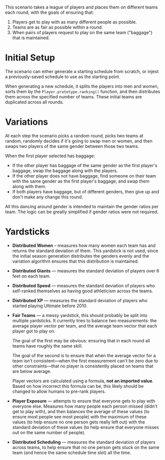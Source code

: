 This scenario takes a league of players and places them on different teams each round,
with the goals of ensuring that:

1. Players get to play with as many different people as possible.
2. Teams are as fair as possible within a round.
3. When pairs of players request to play on the same team ("baggage") that is maintained.


# Initial Setup
The scenario can either generate a starting schedule from scratch,
or injest a previously-saved schedule to use as the starting point.

When generating a new schedule, it splits the players into men and women,
sorts them by the `Player.prototype.ranking()` function, and then distributes
them across the specified number of teams. These initial teams are duplicated
across all rounds.


# Variations
At each step the scenario picks a random round, picks two teams at random,
randomly decides if it's going to swap men or women, and then swaps two players
of the same gender between those two teams.

When the first player selected has baggage:

* If the other player has baggage of the same gender as the first player's baggage,
  swap the baggage along with the players.
* If the other player does not have baggage, find someone on their team with the same
  gender as the first player's baggage, and swap them along with them.
* If both players have baggage, but of different genders, then give up and don't
  make any change this round.

All this dancing around gender is intended to maintain the gender ratios per team.
The logic can be greatly simplified if gender ratios were not required.


# Yardsticks

* **Distributed Women** – measures how many women each team has and returns the
  standard deviation of them. This yardstick is not used, since the initial season
  generation distributes the genders evenly and the variation algorithm ensures
  that this distribution is maintained.

* **Distributed Giants** — measures the standard deviation of players over 6 feet
  on each team.

* **Distributed Speed** — measures the standard deviation of players who self-ranked
  themselves as having good athleticism across the teams.

* **Distributed XP** — measures the standard deviation of players who started playing
  Ultimate before 2010.

* **Fair Teams** — a messy yardstick, this should probably be split into multiple
  yardsticks. It currently tries to balance two measurements: the average player vector
  per team, and the average team vector that each player got to play on.

  The goal of the first may be obvious: ensuring that in each round all teams have
  roughly the same skill.

  The goal of the second is to ensure that when the average vector for a team isn't
  consistent—when the first measurement can't be zero due to other constraints—that
  no player is consistently placed on teams that are below average.

  Player vectors are calculated using a formula, **not an imported value**. Based on
  how incorrect this formula can be, this likely should be changed to allow humans
  to pre-rank players.

* **Player Exposure** — attempts to ensure that everyone gets to play with everyone else.
  Measures how many people each person missed (didn't get to play with), and then balances
  the average of these values (to ensure most people see most people) with the maximium of
  these values (to help ensure no one person gets really left out) with the standard deviation
  of these values (to help ensure that everyone misses out on the same number of people).

* **Distributed Scheduling** — measures the standard deviation of players across teams,
  to help ensure that no one person gets stuck on the same team (and hence the same schedule
  time slot) all the time.